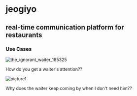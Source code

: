 # jeogiyo 
## real-time communication platform for restaurants

### Use Cases
![the_ignorant_waiter_185325](https://cloud.githubusercontent.com/assets/9302397/23676251/1bb6bc68-034a-11e7-8c66-cdb72789ae1c.jpg)

How do you get a waiter's attention??


![picture1](https://cloud.githubusercontent.com/assets/9302397/23676824/f1fcd1b2-034b-11e7-8ed4-6fd1cf071d14.png)

Why does the waiter keep coming by when I don't need him??
